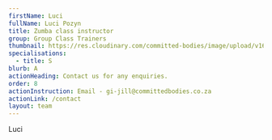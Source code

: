 ```yaml
---
firstName: Luci
fullName: Luci Pozyn
title: Zumba class instructor
group: Group Class Trainers
thumbnail: https://res.cloudinary.com/committed-bodies/image/upload/v1644515806/staff/Sandra%20Jansen%20Van%20Rensburg/sandra.png
specialisations:
  - title: S
blurb: A
actionHeading: Contact us for any enquiries.
order: 8
actionInstruction: Email - gi-jill@committedbodies.co.za
actionLink: /contact
layout: team
---
```

L﻿uci